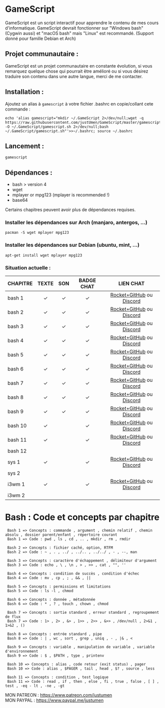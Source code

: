 # GameScript

GameScript est un script interactif pour apprendre le contenu de mes cours d'informatique.
GameScript devrait fonctionner sur "Windows bash" (Cygwin aussi) et "macOS bash" mais "Linux" est recommandé. (Support donné pour famille Debian et Arch)

## Projet communautaire :

GameScript est un projet communautaire en constante évolution, si vous remarquez quelque chose qui pourrait être amélioré ou si vous désirez traduire son contenu dans une autre langue, merci de me contacter.

## Installation :

Ajoutez un alias à `gamescript` à votre fichier .bashrc en copie/collant cete commande :

    echo 'alias gamescript="mkdir ~/.GameScript 2>/dev/null;wget -q https://raw.githubusercontent.com/justUmen/GameScript/master/gamescript.sh -O ~/.GameScript/gamescript.sh 2>/dev/null;bash ~/.GameScript/gamescript.sh"'>>~/.bashrc; source ~/.bashrc

## Lancement :

    gamescript

## Dépendances :

* bash > version 4
* wget
* mplayer or mpg123 (mplayer is recommended !)
* base64

Certains chapitres peuvent avoir plus de dépendances requises.

### Installer les dépendances sur Arch (manjaro, antergos, ...)

    pacman -S wget mplayer mpg123

### Installer les dépendances sur Debian (ubuntu, mint, ...)

    apt-get install wget mplayer mpg123

### Situation actuelle :

|CHAPITRE|TEXTE|SON|BADGE CHAT|LIEN CHAT|
|---------|:-----:|:-----:|:-----:|:-----:|
|bash 1|✓|✓|✓|[Rocket+GitHub](https://rocket.bjornulf.org) ou [Discord](https://discord.gg/25eRgvD)|
|bash 2|✓|✓|✓|[Rocket+GitHub](https://rocket.bjornulf.org) ou [Discord](https://discord.gg/25eRgvD)|
|bash 3|✓|✓|✓|[Rocket+GitHub](https://rocket.bjornulf.org) ou [Discord](https://discord.gg/25eRgvD)|
|bash 4|✓|✓|✓|[Rocket+GitHub](https://rocket.bjornulf.org) ou [Discord](https://discord.gg/25eRgvD)|
|bash 5|✓|✓|✓|[Rocket+GitHub](https://rocket.bjornulf.org) ou [Discord](https://discord.gg/25eRgvD)|
|bash 6|✓|✓|✓|[Rocket+GitHub](https://rocket.bjornulf.org) ou [Discord](https://discord.gg/25eRgvD)|
|bash 7|✓|✓|✓|[Rocket+GitHub](https://rocket.bjornulf.org) ou [Discord](https://discord.gg/25eRgvD)|
|bash 8|✓|✓|✓|[Rocket+GitHub](https://rocket.bjornulf.org) ou [Discord](https://discord.gg/25eRgvD)|
|bash 9|✓|✓|✓|[Rocket+GitHub](https://rocket.bjornulf.org) ou [Discord](https://discord.gg/25eRgvD)|
|bash 10|✓||✓|[Rocket+GitHub](https://rocket.bjornulf.org) ou [Discord](https://discord.gg/25eRgvD)|
|bash 11|✓||✓|[Rocket+GitHub](https://rocket.bjornulf.org) ou [Discord](https://discord.gg/25eRgvD)|
|bash 12|||||
|sys 1|✓||✓|[Rocket+GitHub](https://rocket.bjornulf.org) ou [Discord](https://discord.gg/25eRgvD)|
|sys 2|||||
|i3wm 1|✓||✓|[Rocket+GitHub](https://rocket.bjornulf.org) ou [Discord](https://discord.gg/25eRgvD)|
|i3wm 2|||||

# Bash : Code et concepts par chapitre

     Bash 1 => Concepts : commande , argument , chemin relatif , chemin absolu , dossier parent/enfant , répertoire courant
     Bash 1 => Code : pwd , ls , cd , .. , mkdir , rm , rmdir

     Bash 2 => Concepts : fichier caché, option, RTFM
     Bash 2 => Code : ~ , . , ../ , ../.. , ../../ , - , --, man

     Bash 3 => Concepts : caractère d'échappement , délimiteur d'argument
     Bash 3 => Code : echo , \ , \n , > , >> , cat , "", ''

     Bash 4 => Concepts : condition de succès , condition d'échec
     Bash 4 => Code : mv , cp , ; , && , ||

     Bash 5 => Concepts : permissions et limitations
     Bash 5 => Code : ls -l , chmod

     Bash 6 => Concepts : donnée , métadonnée
     Bash 6 => Code : * , ? , touch , chown , chmod

     Bash 7 => Concepts : sortie standard , erreur standard , regroupement de flux
     Bash 7 => Code : 1> , 2> , &> , 1>> , 2>> , &>> , /dev/null , 2>&1 , 1>&2 , ()

     Bash 8 => Concepts : entrée standard , pipe
     Bash 8 => Code : | , wc , sort , grep , uniq , - , |& , <

     Bash 9 => Concepts : variable , manipulation de variable , variable d'environnement
     Bash 9 => Code : $ , $PATH , type , printenv

     Bash 10 => Concepts : alias , code retour (exit status) , pager
     Bash 10 => Code : alias , $PAGER , tail , head , $? , source , less

     Bash 11 => Concepts : condition , test logique
     Bash 11 => Code : read , if , then , else , fi , true , false , [ ] , test , -eq - lt , -ne , -gt


MON PATREON : https://www.patreon.com/justumen  
MON PAYPAL : https://www.paypal.me/justumen  
